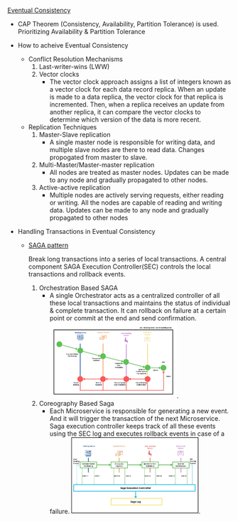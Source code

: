 [Eventual Consistency](https://blog.bitsrc.io/eventual-consistency-in-microservices-a8106d8dd0ab)
  -  CAP Theorem (Consistency, Availability, Partition Tolerance) is used. Prioritizing Availability & Partition Tolerance
    
  -  How to acheive Eventual Consistency
      - Conflict Resolution Mechanisms
          1. Last-writer-wins (LWW)
          2. Vector clocks
              - The vector clock approach assigns a list of integers known as a vector clock for each data record replica. When an update is made to a data replica, the vector clock for that replica is incremented. Then, when a replica receives an update from another replica, it can compare the vector clocks to determine which version of the data is more recent.
      - Replication Techniques
          1. Master-Slave replication
             - A single master node is responsible for writing data, and multiple slave nodes are there to read data. Changes propogated from master to slave.
          2. Multi-Master/Master-master replication
             - All nodes are treated as master nodes. Updates can be made to any node and gradually propagated to other nodes.
          3. Active-active replication
             - Multiple nodes are actively serving requests, either reading or writing. All the nodes are capable of reading and writing data. Updates can be made to any node and gradually propagated to other nodes
               
-  Handling Transactions in Eventual Consistency
    - [SAGA pattern](https://blog.bitsrc.io/how-to-use-saga-pattern-in-microservices-9eaadde79748)
      
        Break long transactions into a series of local transactions. A central component SAGA Execution Controller(SEC) controls the local transactions and rollback events.

        1. Orchestration Based SAGA
            - A single Orchestrator acts as a centralized controller of all these local transactions and maintains the status of individual & complete transaction. It can rollback on failure at a certain point or commit at the end and send confirmation.
              <img src="./images/orch-saga.png" width="70%" height="10%">. 
        2. Coreography Based Saga
            - Each Microservice is responsible for generating a new event. And it will trigger the transaction of the next Microservice. Saga execution controller keeps track of all these events using the SEC log and executes rollback events in case of a failure.
              <img src="./images/coreo-saga.png" width="70%" height="10%">. 
